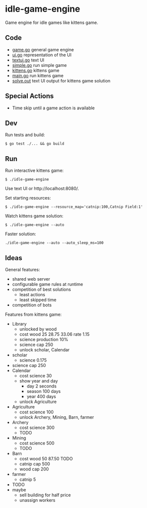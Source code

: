 # idle-game-engine

Game engine for idle games like kittens game.

## Code

- [game.go](game/game.go) general game engine
- [ui.go](ui/ui.go) representation of the UI
- [textui.go](textui/textui.go) text UI
- [simple.go](examples/simple/simple.go) run simple game
- [kittens.go](kittens/kittens.go) kittens game
- [main.go](main.go) run kittens game
- [solve.out](kittens/testdata/solve.out) text UI output for kittens game solution

## Special Actions

- Time skip until a game action is available

## Dev

Run tests and build:

```
$ go test ./... && go build
```

## Run

Run interactive kittens game:

```
$ ./idle-game-engine
```

Use text UI or http://localhost:8080/.

Set starting resources:

```
$ ./idle-game-engine --resource_map='catnip:100,Catnip Field:1'
```

Watch kittens game solution:

```
$ ./idle-game-engine --auto
```

Faster solution:

```
./idle-game-engine --auto --auto_sleep_ms=100
```

## Ideas

General features:

- shared web server
- configurable game rules at runtime
- competition of best solutions
  - least actions 
  - least skipped time
- competition of bots

Features from kittens game:

- Library
  - unlocked by wood
  - cost wood 25 28.75 33.06 rate 1.15
  - science production 10%
  - science cap 250
  - unlock scholar, Calendar
- scholar
  - science 0.175
- science cap 250
- Calendar
  - cost science 30
  - show year and day
    - day 2 seconds
    - season 100 days
    - year 400 days
  - unlock Agriculture
- Agriculture
  - cost science 100
  - unlock Archery, Mining, Barn, farmer
- Archery
  - cost science 300
  - TODO
- Mining
  - cost science 500
  - TODO
- Barn
  - cost wood 50 87.50 TODO
  - catnip cap 500
  - wood cap 200
- farmer
  - catnip 5
- TODO
- maybe
  - sell building for half price
  - unassign workers
